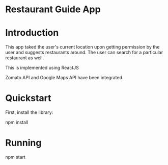 # Restaurant Guide App

# Introduction

This app taked the user's current location upon getting permission by the user and suggests restaurants around. 
The user can search for a particular restaurant as well.

This is implemented using ReactJS

Zomato API and Google Maps API have been integrated.

# Quickstart
First, install the library:

npm install

# Running

npm start
